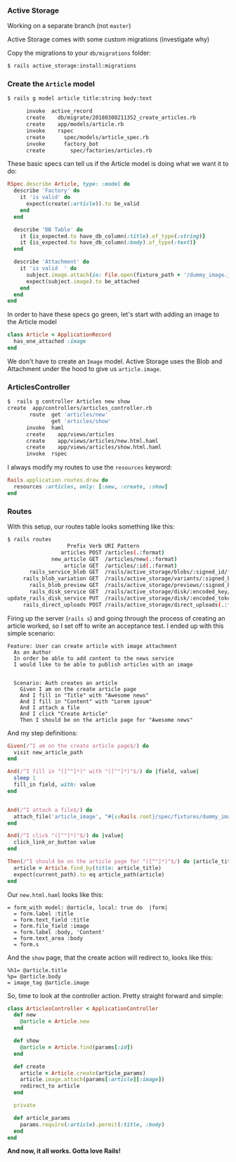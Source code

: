 ### Active Storage

Working on a separate branch \(not `master`\)

Active Storage comes with some custom migrations \(investigate why\)

Copy the migrations to your `db/migrations` folder:

```bash
$ rails active_storage:install:migrations
```

### Create the `Article` model

```bash
$ rails g model article title:string body:text

      invoke  active_record
      create    db/migrate/20180308211352_create_articles.rb
      create    app/models/article.rb
      invoke    rspec
      create      spec/models/article_spec.rb
      invoke      factory_bot
      create        spec/factories/articles.rb
```

These basic specs can tell us if the Article model is doing what we want it to do:

```ruby
RSpec.describe Article, type: :model do
  describe 'Factory' do
    it 'is valid' do
      expect(create(:article)).to be_valid
    end
  end

  describe 'DB Table' do
    it {is_expected.to have_db_column(:title).of_type(:string)}
    it {is_expected.to have_db_column(:body).of_type(:text)}
  end

  describe 'Attachment' do
    it 'is valid  ' do
      subject.image.attach(io: File.open(fixture_path + '/dummy_image.jpg'), filename: 'attachment.jpg', content_type: 'image/jpg')
      expect(subject.image).to be_attached
    end
  end
end
```

In order to have these specs go green, let's start with adding an image to the Article model

```ruby
class Article < ApplicationRecord
  has_one_attached :image
end
```

We don't have to create an `Image`  model. Active Storage uses the Blob and Attachment under the hood to give us `article.image`.

### ArticlesController

```bash
$  rails g controller Articles new show
create  app/controllers/articles_controller.rb
       route  get 'articles/new'
              get 'articles/show'
      invoke  haml
      create    app/views/articles
      create    app/views/articles/new.html.haml
      create    app/views/articles/show.html.haml
      invoke  rspec
```

I always modify my routes to use the `resources` keyword:

```ruby
Rails.application.routes.draw do
  resources :articles, only: [:new, :create, :show]
end
```

### Routes

With this setup, our routes table looks something like this:

```bash
$ rails routes
                   Prefix Verb URI Pattern                                                                       Controller#Action
                 articles POST /articles(.:format)                                                               articles#create
              new_article GET  /articles/new(.:format)                                                           articles#new
                  article GET  /articles/:id(.:format)                                                           articles#show
       rails_service_blob GET  /rails/active_storage/blobs/:signed_id/*filename(.:format)                        active_storage/blobs#show
     rails_blob_variation GET  /rails/active_storage/variants/:signed_blob_id/:variation_key/*filename(.:format) active_storage/variants#show
       rails_blob_preview GET  /rails/active_storage/previews/:signed_blob_id/:variation_key/*filename(.:format) active_storage/previews#show
       rails_disk_service GET  /rails/active_storage/disk/:encoded_key/*filename(.:format)                       active_storage/disk#show
update_rails_disk_service PUT  /rails/active_storage/disk/:encoded_token(.:format)                               active_storage/disk#update
     rails_direct_uploads POST /rails/active_storage/direct_uploads(.:format)                                    active_storage/direct_uploads#create
```

Firing up the server \(`rails s`\) and going through the process of creating an article worked, so I set off to write an acceptance test. I ended up with this simple scenario:

```gherkin
Feature: User can create article with image attachment
  As an Author
  In order be able to add content to the news service
  I would like to be able to publish articles with an image


  Scenario: Auth creates an article
    Given I am on the create article page
    And I fill in "Title" with "Awesome news"
    And I fill in "Content" with "Lorem ipsum"
    And I attach a file
    And I click "Create Article"
    Then I should be on the article page for "Awesome news"
```

And my step definitions:

```ruby
Given(/^I am on the create article page$/) do
  visit new_article_path
end

And(/^I fill in "([^"]*)" with "([^"]*)"$/) do |field, value|
  sleep 1
  fill_in field, with: value
end


And(/^I attach a file$/) do
  attach_file('article_image', "#{::Rails.root}/spec/fixtures/dummy_image.jpg")
end

And(/^I click "([^"]*)"$/) do |value|
  click_link_or_button value
end

Then(/^I should be on the article page for "([^"]*)"$/) do |article_title|
  article = Article.find_by(title: article_title)
  expect(current_path).to eq article_path(article)
end
```

Our `new.html.haml` looks like this:

```haml
= form_with model: @article, local: true do  |form|
  = form.label :title
  = form.text_field :title
  = form.file_field :image
  = form.label :body, 'Content'
  = form.text_area :body
  = form.s
```

And the `show` page, that the create action will redirect to, looks like this:

```haml
%h1= @article.title
%p= @article.body
= image_tag @article.image
```

So, time to look at the controller action. Pretty straight forward and simple:

```ruby
class ArticlesController < ApplicationController
  def new
    @article = Article.new
  end

  def show
    @article = Article.find(params[:id])
  end

  def create
    article = Article.create(article_params)
    article.image.attach(params[:article][:image])
    redirect_to article
  end

  private

  def article_params
    params.require(:article).permit(:title, :body)
  end
end
```

**And now, it all works. Gotta love Rails!**

